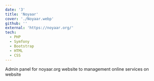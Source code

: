 ```yaml
---
date: '3'
title: 'Noyaar'
cover: './Noyaar.webp'
github: ''
external: 'https://noyaar.org/'
tech:
  - PHP
  - Symfony
  - Bootstrap
  - HTML
  - CSS
---
```


Admin panel for noyaar.org website to management online services on website 
